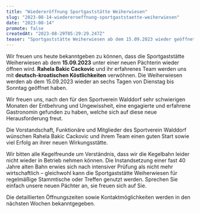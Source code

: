 ```yaml
---
title: "Wiedereröffnung Sportgaststätte Weiherwiesen"
slug: "2023-08-14-wiedereroeffnung-sportgaststaette-weiherwiesen"
date: "2023-08-14"
promote: false
createdAt: "2023-08-29T05:29:29.247Z"
teaser: "Sportgaststätte Weiherwiesen ab dem 15.09.2023 wieder geöffnet!"
---
```

Wir freuen uns heute bekanntgeben zu können, dass die Sportgaststätte Weiherwiesen ab dem **15.09.2023** unter einer neuen Pächterin wieder öffnen wird. **Rahela Bakic Cackovic** und ihr erfahrenes Team werden uns mit **deutsch-kroatischen Köstlichkeiten** verwöhnen. Die Weiherwiesen werden ab dem 15.09.2023 wieder an sechs Tagen von Dienstag bis Sonntag geöffnet haben.

Wir freuen uns, nach den für den Sportverein Walddorf sehr schwierigen Monaten der Entbehrung und Ungewissheit, eine engagierte und erfahrene Gastronomin gefunden zu haben, welche sich auf diese neue Herausforderung freut.

Die Vorstandschaft, Funktionäre und Mitglieder des Sportverein Walddorf wünschen Rahela Bakic Cackovic und ihrem Team einen guten Start sowie viel Erfolg an ihrer neuen Wirkungsstätte.

Wir bitten alle Kegelfreunde um Verständnis, dass wir die Kegelbahn leider nicht wieder in Betrieb nehmen können. Die Instandsetzung einer fast 40 Jahre alten Bahn erwies sich nach intensiver Prüfung als nicht mehr wirtschaftlich – gleichwohl kann die Sportgaststätte Weiherwiesen für regelmäßige Stammtische oder Treffen genutzt werden. Sprechen Sie einfach unsere neuen Pächter an, sie freuen sich auf Sie.

Die detaillierten Öffnungszeiten sowie Kontaktmöglichkeiten werden in den nächsten Wochen bekanntgegeben.
